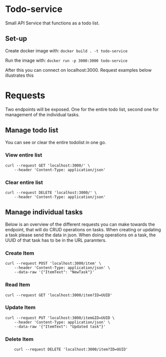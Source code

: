 # Todo-service
Small API Service that functions as a todo list.

## Set-up
Create docker image with:
`docker build . -t todo-service`

Run the image with:
`docker run -p 3000:3000 todo-service`

After this you can connect on localhost:3000. Request examples below illustrates this

# Requests
Two endpoints will be exposed. One for the entire todo list, second one for management of the individual tasks.
## Manage todo list
You can see or clear the entire todolist in one go.
### View entire list
```
curl --request GET 'localhost:3000/' \
    --header 'Content-Type: application/json'
```
### Clear entire list
```
curl --request DELETE 'localhost:3000/' \
    --header 'Content-Type: application/json'
```
 
## Manage individual tasks
Below is an overview of the different requests you can make towards the endpoint, that will do CRUD operations on tasks. When creating or updating a task please send the data in json. When doing operations on a task, the UUID of that task has to be in the URL paramters.

### Create Item
```
curl --request POST 'localhost:3000/item' \
    --header 'Content-Type: application/json' \
    --data-raw '{"ItemText": "NewTask"}'
```
### Read Item
```
curl --request GET 'localhost:3000/item?ID=UUID'
```
### Update Item
```
curl --request PUT 'localhost:3000/item&ID=UUID \
    --header 'Content-Type: application/json' \
    --data-raw '{"ItemText": "Updated task"}'
```
### Delete Item
```
    curl --request DELETE 'localhost:3000/item?ID=UUID'
```